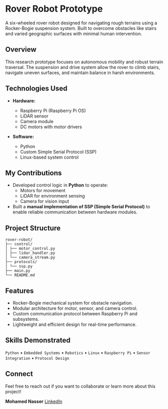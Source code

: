# Rover Robot Prototype

A six-wheeled rover robot designed for navigating rough terrains using a Rocker-Bogie suspension system. Built to overcome obstacles like stairs and varied geographic surfaces with minimal human intervention.

## Overview

This research prototype focuses on autonomous mobility and robust terrain traversal. The suspension and drive system allow the rover to climb stairs, navigate uneven surfaces, and maintain balance in harsh environments.

## Technologies Used

- **Hardware:**
  - Raspberry Pi (Raspberry Pi OS)
  - LiDAR sensor
  - Camera module
  - DC motors with motor drivers

- **Software:**
  - Python
  - Custom Simple Serial Protocol (SSP)
  - Linux-based system control

## My Contributions

- Developed control logic in **Python** to operate:
  - Motors for movement
  - LiDAR for environment sensing
  - Camera for vision input
- Built a **manual implementation of SSP (Simple Serial Protocol)** to enable reliable communication between hardware modules.

## Project Structure
```
rover-robot/
├── control/
│ ├── motor_control.py
│ ├── lidar_handler.py
│ └── camera_stream.py
├── protocols/
│ └── ssp.py
├── main.py
└── README.md
```
## Features

- Rocker-Bogie mechanical system for obstacle navigation.
- Modular architecture for motor, sensor, and camera control.
- Custom communication protocol between Raspberry Pi and subsystems.
- Lightweight and efficient design for real-time performance.

## Skills Demonstrated

`Python` • `Embedded Systems` • `Robotics` • `Linux` • `Raspberry Pi` • `Sensor Integration` • `Protocol Design`

## Connect

Feel free to reach out if you want to collaborate or learn more about this project!

**Mohamed Nasser**
[LinkedIn](https://www.linkedin.com/in/mohamed-nasser-ahmed)
